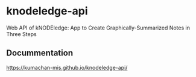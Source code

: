 # knodeledge-api

Web API of kNODEledge: App to Create Graphically-Summarized Notes in Three Steps

## Docummentation

https://kumachan-mis.github.io/knodeledge-api/
